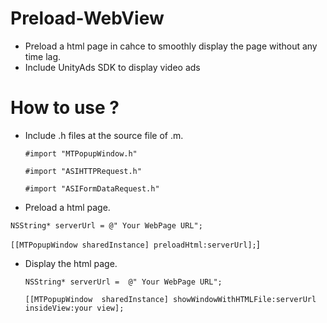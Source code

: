 # Preload-WebView

- Preload a html page in cahce to smoothly display the page without any time lag. 
- Include UnityAds SDK to display video ads

# How to use ? 

- Include .h files at the source file of .m.

  `#import "MTPopupWindow.h"`

  `#import "ASIHTTPRequest.h"`

  `#import "ASIFormDataRequest.h"`
  

- Preload a html page. 

 `NSString* serverUrl = @" Your WebPage URL";`
  
  `[[MTPopupWindow sharedInstance] preloadHtml:serverUrl];`]
  
- Display the html page.
 
  `NSString* serverUrl =  @" Your WebPage URL";`

  `[[MTPopupWindow  sharedInstance] showWindowWithHTMLFile:serverUrl insideView:your view];`
